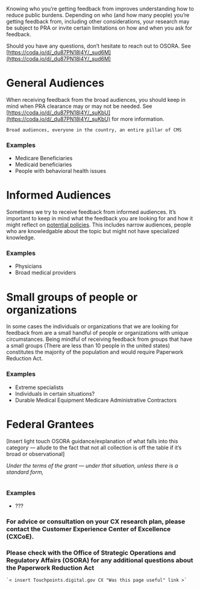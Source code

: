 Knowing who you’re getting feedback from improves understanding how to reduce public burdens.  Depending on who (and how many people) you’re getting feedback from, including other considerations, your research may be subject to PRA or invite certain limitations on how and when you ask for feedback. 

Should you have any questions, don’t hesitate to reach out to OSORA. See [https://coda.io/d/_du87PN18l4Y/_sud6M](https://coda.io/d/_du87PN18l4Y/_sud6M)

# General Audiences

When receiving feedback from the broad audiences, you should keep in mind when PRA clearance may or may not be needed. See [https://coda.io/d/_du87PN18l4Y/_suKbU](https://coda.io/d/_du87PN18l4Y/_suKbU) for more information. 

```
Broad audiences, everyone in the country, an entire pillar of CMS 
```

### Examples

- Medicare Beneficiaries
- Medicaid beneficiaries
- People with behavioral health issues

# Informed Audiences

Sometimes we try to receive feedback from informed audiences. It’s important to keep in mind what the feedback you are looking for and how it might reflect on [potential policies](https://coda.io/d/_du87PN18l4Y/_suf9B#_lu31e). This includes narrow audiences, people who are knowledgable about the topic but might not have specialized knowledge.

### Examples

- Physicians
- Broad medical providers

# Small groups of people or organizations

In some cases the individuals or organizations that we are looking for feedback from are a small handful of people or organizations with unique circumstances. Being mindful of receiving feedback from groups that have a small groups (There are less than 10 people in the united states) constitutes the majority of the population and would require Paperwork Reduction Act.

### Examples

- Extreme specialists
- Individuals in certain situations?
- Durable Medical Equipment Medicare Administrative Contractors

# Federal Grantees

[Insert light touch OSORA guidance/explanation of what falls into this category — allude to the fact that not all collection is off the table if it’s broad or observational]

*Under the terms of the grant — under that situation, unless there is a standard form,*

```

```

### Examples

- ???





### For advice or consultation on your CX research plan,  please contact the Customer Experience Center of Excellence (CXCoE). 



### Please check with the Office of Strategic Operations and Regulatory Affairs (OSORA) for any additional questions about the Paperwork Reduction Act



```
`< insert Touchpoints.digital.gov CX "Was this page useful" link >`
```

